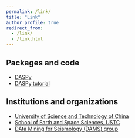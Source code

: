 ```yaml
---
permalink: /link/
title: "Link"
author_profile: true
redirect_from: 
  - /link/
  - /link.html
---
```


Packages and code
------
* [DASPy](https://github.com/HMZ-03/DASPY)
* [DASPy tutorial](https://daspy-tutorial.readthedocs.io/en/latest/)

Institutions and organizations
------
* [University of Science and Technology of China](http://en.ustc.edu.cn/)  
* [School of Earth and Space Sciences, USTC](https://en.ess.ustc.edu.cn/main.htm)  
* [DAta Mining for Seismology (DAMS) group](https://en.dams.ustc.edu.cn/main.htm)
